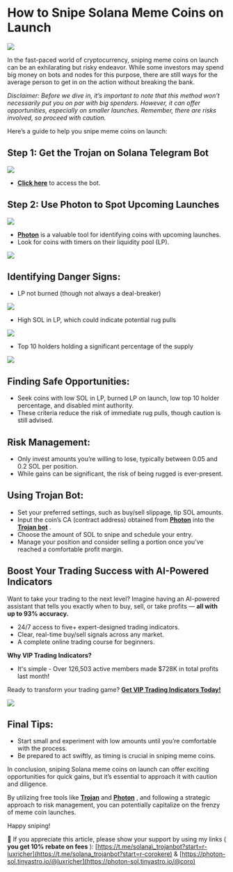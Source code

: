# How to Snipe Solana Meme Coins on Launch

![](https://miro.medium.com/v2/1*R56zor-YgyhR90kIPzR29A.png)

In the fast-paced world of cryptocurrency, sniping meme coins on launch can be an exhilarating but risky endeavor. While some investors may spend big money on bots and nodes for this purpose, there are still ways for the average person to get in on the action without breaking the bank.

*Disclaimer: Before we dive in, it’s important to note that this method won’t necessarily put you on par with big spenders. However, it can offer opportunities, especially on smaller launches. Remember, there are risks involved, so proceed with caution.*

Here’s a guide to help you snipe meme coins on launch:

## Step 1: Get the Trojan on Solana Telegram Bot

![](https://miro.medium.com/v2/1*8FITssA6yf1IbF5TDiMZnA.png)

* [**Click here**](https://t.me/solana_trojanbot?start=r-corokere)
  to access the bot.

## Step 2: Use Photon to Spot Upcoming Launches

![](https://miro.medium.com/v2/1*GQmTkTeIWXjloDXDkPz33g.png)

* [**Photon**](https://photon-sol.tinyastro.io/@coro)
  is a valuable tool for identifying coins with upcoming launches.
* Look for coins with timers on their liquidity pool (LP).

![](https://miro.medium.com/v2/0*AObM57IJHdhWjEdR)

## Identifying Danger Signs:

* LP not burned (though not always a deal-breaker)

![](https://miro.medium.com/v2/0*PzounHyAjf_YaZwZ)

* High SOL in LP, which could indicate potential rug pulls

![](https://miro.medium.com/v2/0*1p8wO_N_df0bD9Lv)

* Top 10 holders holding a significant percentage of the supply

![](https://miro.medium.com/v2/0*EnDz9cY7ut3okau0)

## Finding Safe Opportunities:

* Seek coins with low SOL in LP, burned LP on launch, low top 10 holder percentage, and disabled mint authority.
* These criteria reduce the risk of immediate rug pulls, though caution is still advised.

## Risk Management:

* Only invest amounts you’re willing to lose, typically between 0.05 and 0.2 SOL per position.
* While gains can be significant, the risk of being rugged is ever-present.

## Using Trojan Bot:

* Set your preferred settings, such as buy/sell slippage, tip SOL amounts.
* Input the coin’s CA (contract address) obtained from
  [**Photon**](https://photon-sol.tinyastro.io/@coro)
  into the
  [**Trojan bot**](https://t.me/solana_trojanbot?start=r-corokere)
  .
* Choose the amount of SOL to snipe and schedule your entry.
* Manage your position and consider selling a portion once you’ve reached a comfortable profit margin.

## Boost Your Trading Success with AI-Powered Indicators

Want to take your trading to the next level? Imagine having an AI-powered assistant that tells you exactly when to buy, sell, or take profits —
**all with up to 93% accuracy.**

* 24/7 access to five+ expert-designed trading indicators.
* Clear, real-time buy/sell signals across any market.
* A complete online trading course for beginners.

**Why VIP Trading Indicators?**

* It's simple - Over 126,503 active members made $728K in total profits last month!

Ready to transform your trading game?
[**Get VIP Trading Indicators Today!**](https://vipindicators.xyz)

![](https://vipindicators.xyz/4.png)

## Final Tips:

* Start small and experiment with low amounts until you’re comfortable with the process.
* Be prepared to act swiftly, as timing is crucial in sniping meme coins.

In conclusion, sniping Solana meme coins on launch can offer exciting opportunities for quick gains, but it’s essential to approach it with caution and diligence.

By utilizing free tools like
[**Trojan**](https://t.me/solana_trojanbot?start=r-corokere)
and
[**Photon**](https://photon-sol.tinyastro.io/@coro)
, and following a strategic approach to risk management, you can potentially capitalize on the frenzy of meme coin launches.

Happy sniping!

🙏 If you appreciate this article, please show your support by using my links (
**you get 10% rebate on fees**
):
[https://t.me/solana\_trojanbot?start=r-luxricher](https://t.me/solana_trojanbot?start=r-corokere)
&
[https://photon-sol.tinyastro.io/@luxricher](https://photon-sol.tinyastro.io/@coro)